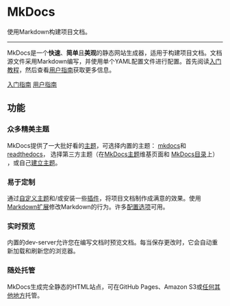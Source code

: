 # MkDocs

使用Markdown构建项目文档。

---

MkDocs是一个**快速**、**简单**且**美观**的静态网站生成器，适用于构建项目文档。文档源文件采用Markdown编写，并使用单个YAML配置文件进行配置。首先阅读[入门教程]，然后查看[用户指南]获取更多信息。

[入门教程]: getting-started.md
[用户指南]: user-guide/README.md

<div class="text-center">
<a href="getting-started/" class="btn btn-primary" role="button">入门指南</a>
<a href="user-guide/" class="btn btn-primary" role="button">用户指南</a>
</div>

<div class="jumbotron">
<h2 class="display-4 text-center">功能</h2>

<div class="row">
  <div class="col-sm-6">
    <div class="card">
      <div class="card-body">
        <h3 class="card-title">众多精美主题</h3>
        <p class="card-text">
            MkDocs提供了一大批好看的<a href="user-guide/choosing-your-theme">主题</a>，可选择内置的主题：
            <a href="user-guide/choosing-your-theme/#mkdocs">mkdocs</a>和
            <a href="user-guide/choosing-your-theme/#readthedocs">readthedocs</a>，
            选择第三方主题（在<a href="https://github.com/mkdocs/mkdocs/wiki/MkDocs-Themes">MkDocs主题</a>维基页面和
            <a href="https://github.com/mkdocs/catalog#-theming">MkDocs目录</a>上）
            ，或自己<a href="dev-guide/themes/">建立主题</a>。
        </p>
      </div>
    </div>
  </div>
  <div class="col-sm-6">
    <div class="card">
      <div class="card-body">
        <h3 class="card-title">易于定制</h3>
        <p class="card-text">
            通过<a href="user-guide/customizing-your-theme/">自定义主题</a>和/或安装一些<a href="user-guide/configuration/#plugins">插件</a>，将项目文档制作成满意的效果。使用<a href="user-guide/configuration/#markdown_extensions">Markdown扩展</a>修改Markdown的行为。许多<a href="user-guide/configuration/">配置选项</a>可用。
        </p>
      </div>
    </div>
  </div>
</div>

<div class="row">
  <div class="col-sm-6">
    <div class="card">
      <div class="card-body">
        <h3 class="card-title">实时预览</h3>
        <p class="card-text">
            内置的dev-server允许您在编写文档时预览文档。每当保存更改时，它会自动重新加载和刷新您的浏览器。
        </p>
      </div>
    </div>
  </div>
  <div class="col-sm-6">
    <div class="card">
      <div class="card-body">
        <h3 class="card-title">随处托管</h3>
        <p class="card-text">
            MkDocs生成完全静态的HTML站点，可在GitHub Pages、Amazon S3或<a href="user-guide/deploying-your-docs/">任何其他地方</a>托管。
        </p>
      </div>
    </div>
  </div>
</div>
</div>